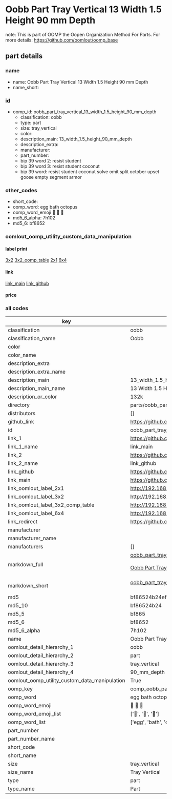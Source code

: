 # Oobb Part Tray Vertical 13 Width 1.5 Height 90 mm Depth  

note: This is part of OOMP the Oopen Organization Method For Parts. For more details: https://github.com/oomlout/oomp_base

##  part details
  







### name
* name: Oobb Part Tray Vertical 13 Width 1.5 Height 90 mm Depth
* name_short: 
### id
* oomp_id: oobb_part_tray_vertical_13_width_1.5_height_90_mm_depth
  * classification: oobb
  * type: part
  * size: tray_vertical
  * color: 
  * description_main: 13_width_1.5_height_90_mm_depth
  * description_extra: 
  * manufacturer: 
  * part_number: 
  * bip 39 word 2: resist student
  * bip 39 word 3: resist student coconut
  * bip 39 word: resist student coconut solve omit split october upset goose empty segment armor

### other_codes
* short_code: 
* oomp_word: egg bath octopus
* oomp_word_emoji :egg: :bath: :octopus:
* md5_6_alpha: 7h102
* md5_6: bf8652






### oomlout_oomp_utility_custom_data_manipulation
#### label print
[3x2](http://192.168.1.245:1112/?label=oomp%207h102)
[3x2_oomp_table](http://192.168.1.108:1112/?label=oomp%207h102)
[2x1](http://192.168.1.242:1112/?label=oomp%207h102)
[6x4](http://192.168.1.55:1112/?label=oomp%207h102)    

#### link

[link_main](https://github.com/oomlout/oomlout_oomp_version_1_messy/tree/main/parts/oobb_part_tray_vertical_13_width_1.5_height_90_mm_depth) [link_github](https://github.com/oomlout/oomlout_oomp_version_1_messy/tree/main/parts/oobb_part_tray_vertical_13_width_1.5_height_90_mm_depth)                             

#### price







### all codes 
| key | value |  
| --- | --- |  
| classification | oobb |  
| classification_name | Oobb |  
| color |  |  
| color_name |  |  
| description_extra |  |  
| description_extra_name |  |  
| description_main | 13_width_1.5_height_90_mm_depth |  
| description_main_name | 13 Width 1.5 Height 90 mm Depth |  
| description_or_color | 132k |  
| directory | parts/oobb_part_tray_vertical_13_width_1.5_height_90_mm_depth |  
| distributors | [] |  
| github_link | https://github.com/oomlout/oomlout_oomp_part_src/tree/main/parts/oobb_part_tray_vertical_13_width_1.5_height_90_mm_depth |  
| id | oobb_part_tray_vertical_13_width_1.5_height_90_mm_depth |  
| link_1 | https://github.com/oomlout/oomlout_oomp_version_1_messy/tree/main/parts/oobb_part_tray_vertical_13_width_1.5_height_90_mm_depth |  
| link_1_name | link_main |  
| link_2 | https://github.com/oomlout/oomlout_oomp_version_1_messy/tree/main/parts/oobb_part_tray_vertical_13_width_1.5_height_90_mm_depth |  
| link_2_name | link_github |  
| link_github | https://github.com/oomlout/oomlout_oomp_version_1_messy/tree/main/parts/oobb_part_tray_vertical_13_width_1.5_height_90_mm_depth |  
| link_main | https://github.com/oomlout/oomlout_oomp_version_1_messy/tree/main/parts/oobb_part_tray_vertical_13_width_1.5_height_90_mm_depth |  
| link_oomlout_label_2x1 | http://192.168.1.242:1112/?label=oomp%207h102 |  
| link_oomlout_label_3x2 | http://192.168.1.245:1112/?label=oomp%207h102 |  
| link_oomlout_label_3x2_oomp_table | http://192.168.1.108:1112/?label=oomp%207h102 |  
| link_oomlout_label_6x4 | http://192.168.1.55:1112/?label=oomp%207h102 |  
| link_redirect | https://github.com/oomlout/oomlout_oomp_version_1_messy/tree/main/parts/oobb_part_tray_vertical_13_width_1.5_height_90_mm_depth |  
| manufacturer |  |  
| manufacturer_name |  |  
| manufacturers | [] |  
| markdown_full | [oobb_part_tray_vertical_13_width_1.5_height_90_mm_depth](none)<br>[](none)<br>[Oobb Part Tray Vertical 13 Width 1.5 Height 90 Mm Depth](none)<br><br> |  
| markdown_short | [oobb_part_tray_vertical_13_width_1.5_height_90_mm_depth](none)<br><br> |  
| md5 | bf86524b24ef332348cd3cee59f5ddbb |  
| md5_10 | bf86524b24 |  
| md5_5 | bf865 |  
| md5_6 | bf8652 |  
| md5_6_alpha | 7h102 |  
| name | Oobb Part Tray Vertical 13 Width 1.5 Height 90 mm Depth |  
| oomlout_detail_hierarchy_1 | oobb |  
| oomlout_detail_hierarchy_2 | part |  
| oomlout_detail_hierarchy_3 | tray_vertical |  
| oomlout_detail_hierarchy_4 | 90_mm_depth |  
| oomlout_oomp_utility_custom_data_manipulation | True |  
| oomp_key | oomp_oobb_part_tray_vertical_13_width_1.5_height_90_mm_depth |  
| oomp_word | egg bath octopus |  
| oomp_word_emoji | :egg: :bath: :octopus: |  
| oomp_word_emoji_list | [':egg:', ':bath:', ':octopus:'] |  
| oomp_word_list | ['egg', 'bath', 'octopus'] |  
| part_number |  |  
| part_number_name |  |  
| short_code |  |  
| short_name |  |  
| size | tray_vertical |  
| size_name | Tray Vertical |  
| type | part |  
| type_name | Part |  
